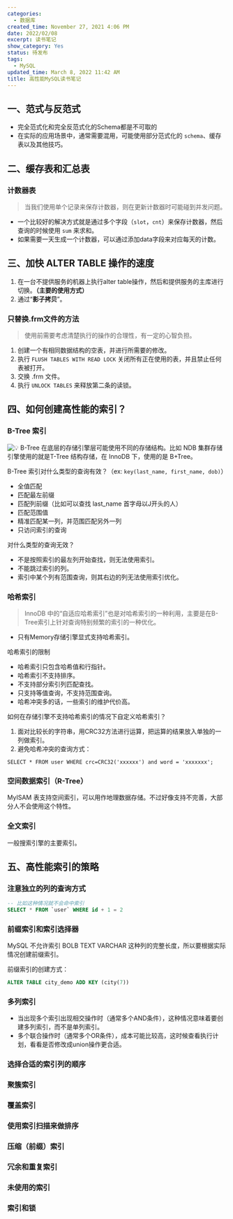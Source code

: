 ```yaml
---
categories:
  - 数据库
created_time: November 27, 2021 4:06 PM
date: 2022/02/08
excerpt: 读书笔记
show_category: Yes
status: 待发布
tags:
  - MySQL
updated_time: March 8, 2022 11:42 AM
title: 高性能MySQL读书笔记
---
```



## 一、范式与反范式

- 完全范式化和完全反范式化的Schema都是不可取的
- 在实际的应用场景中，通常需要混用，可能使用部分范式化的 `schema`、缓存表以及其他技巧。

## 二、缓存表和汇总表

### 计数器表

> 当我们使用单个记录来保存计数器，则在更新计数器时可能碰到并发问题。
> 
- 一个比较好的解决方式就是通过多个字段（`slot`，`cnt`）来保存计数器，然后查询的时候使用 `sum` 来求和。
- 如果需要一天生成一个计数器，可以通过添加data字段来对应每天的计数。

## 三、加快 ALTER TABLE 操作的速度

1. 在一台不提供服务的机器上执行alter table操作，然后和提供服务的主库进行切换。**（主要的使用方式）**
2. 通过“**影子拷贝**”。

### 只替换.frm文件的方法

> 使用前需要考虑清楚执行的操作的合理性，有一定的心智负担。
> 
1. 创建一个有相同数据结构的空表，并进行所需要的修改。
2. 执行 `FLUSH TABLES WITH READ LOCK` 关闭所有正在使用的表，并且禁止任何表被打开。
3. 交换 .frm 文件。
4. 执行 `UNLOCK TABLES` 来释放第二条的读锁。

## 四、如何创建高性能的索引？

### B-Tree 索引

<aside>

<img class="emoji" draggable="false" alt="💡" src="https://twemoji.maxcdn.com/v/13.1.0/72x72/1f4a1.png"/> B-Tree 在底层的存储引擎层可能使用不同的存储结构。比如 NDB 集群存储引擎使用的就是T-Tree 结构存储，在 InnoDB 下，使用的是 B+Tree。
</aside>

B-Tree 索引对什么类型的查询有效？（ex: `key(last_name, first_name, dob)`）

- 全值匹配
- 匹配最左前缀
- 匹配列前缀（比如可以查找 last_name 首字母以J开头的人）
- 匹配范围值
- 精准匹配某一列，并范围匹配另外一列
- 只访问索引的查询

对什么类型的查询无效？

- 不是按照索引的最左列开始查找，则无法使用索引。
- 不能跳过索引的列。
- 索引中某个列有范围查询，则其右边的列无法使用索引优化。

### 哈希索引

> InnoDB 中的“自适应哈希索引”也是对哈希索引的一种利用，主要是在B-Tree索引上针对查询特别频繁的索引的一种优化。
> 
- 只有Memory存储引擎显式支持哈希索引。

哈希索引的限制

- 哈希索引只包含哈希值和行指针。
- 哈希索引不支持排序。
- 不支持部分索引列匹配查找。
- 只支持等值查询，不支持范围查询。
- 哈希冲突多的话，一些索引的维护代价高。

如何在存储引擎不支持哈希索引的情况下自定义哈希索引？

1. 面对比较长的字符串，用CRC32方法进行运算，把运算的结果放入单独的一列做索引。
2. 避免哈希冲突的查询方式：

```
SELECT * FROM user WHERE crc=CRC32('xxxxxx') and word = 'xxxxxxx';

```

### 空间数据索引（R-Tree）

MyISAM 表支持空间索引，可以用作地理数据存储。不过好像支持不完善，大部分人不会使用这个特性。

### 全文索引

一般搜索引擎的主要索引。

## 五、高性能索引的策略

### 注意独立的列的查询方式

```sql
-- 比如这种情况就不会命中索引
SELECT * FROM `user` WHERE id + 1 = 2
```

### 前缀索引和索引选择器

MySQL 不允许索引 BOLB TEXT VARCHAR 这种列的完整长度，所以要根据实际情况创建前缀索引。

前缀索引的创建方式：

```sql
ALTER TABLE city_demo ADD KEY (city(7))
```

### 多列索引

- 当出现多个索引出现相交操作时（通常多个AND条件），这种情况意味着要创建多列索引，而不是单列索引。
- 多个联合操作时（通常多个OR条件），成本可能比较高，这时候查看执行计划，看看是否修改成union操作更合适。

### 选择合适的索引列的顺序

### 聚簇索引

### 覆盖索引

### 使用索引扫描来做排序

### 压缩（前缀）索引

### 冗余和重复索引

### 未使用的索引

### 索引和锁